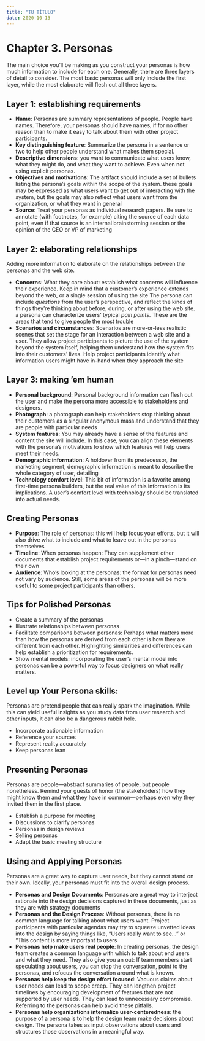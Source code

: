 ```yaml
---
title: "TU TÍTULO"
date: 2020-10-13
---
```

# Chapter 3. Personas

The main choice you’ll be making as you construct your personas is how much information to include for each one. Generally, there are three layers of detail to consider. The most basic personas will only include the first layer, while the most elaborate will flesh out all three layers.

## Layer 1: establishing requirements

* **Name**: Personas are summary representations of people. People have names. Therefore, your personas should have names, if for no other reason than to make it easy to talk about them with other project participants.
* **Key distinguishing feature**: Summarize the persona in a sentence or two to help other people understand what makes them special.
* **Descriptive dimensions**: you want to communicate what users know, what they might do, and what they want to achieve. Even when not using explicit personas.
* **Objectives and motivations**: The artifact should include a set of bullets listing the persona’s goals within the scope of the system.  these goals may be expressed as what users want to get out of interacting with the system, but the goals may also reflect what users want from the organization, or what they want in general
* **Source**: Treat your personas as individual research papers. Be sure to annotate (with footnotes, for example) citing the source of each data point, even if that source is an internal brainstorming session or the opinion of the CEO or VP of marketing

## Layer 2: elaborating relationships

Adding more information to elaborate on the relationships between the personas and the web site.


* **Concerns**: What they care about:  establish what concerns will influence their experience. Keep in mind that a customer’s experience extends beyond the web, or a single session of using the site
The persona can include *questions* from the user’s perspective, and reflect the kinds of things they’re thinking about before, during, or after using the web site.
 a persona can characterize users’ typical *pain points*. These are the areas that tend to give people the most trouble
* **Scenarios and circumstances**: Scenarios are more-or-less realistic scenes that set the stage for an interaction between a web site and a user. They allow project participants to picture the use of the system beyond the system itself, helping them understand how the system fits into their customers’ lives. 
Help project participants identify what information users might have in-hand when they approach the site

## Layer 3: making ’em human

* **Personal background**: Personal background information can flesh out the user and make the persona more accessible to stakeholders and designers. 
* **Photograph**:  a photograph can help stakeholders stop thinking about their customers as a singular anonymous mass and understand that they are people with particular needs 
* **System features**:  You may already have a sense of the features and content the site will include. In this case, you can align these elements with the persona’s motivations to show which features will help users meet their needs.
* **Demographic information**: A holdover from its predecessor, the marketing segment, demographic information is meant to describe the whole category of user, detailing
* **Technology comfort level**: This bit of information is a favorite among first-time persona builders, but the real value of this information is its implications. A user’s comfort level with technology should be translated into actual needs.

## Creating Personas

* **Purpose**: The role of personas:  this will help focus your efforts, but it will also drive what to include and what to leave out in the personas themselves
* **Timeline**: When personas happen:  They can supplement other documents that establish project requirements or—in a pinch—stand on their own
* **Audience**: Who’s looking at the personas:  the format for personas need not vary by audience. Still, some areas of the personas will be more useful to some project participants than others. 

## Tips for Polished Personas

* Create a summary of the personas
* Illustrate relationships between personas
* Facilitate comparisons between personas: Perhaps what matters more than how the personas are derived from each other is how they are different from each other. Highlighting similarities and differences can help establish a prioritization for requirements.
* Show mental models:  incorporating the user’s mental model into personas can be a powerful way to focus designers on what really matters.

## Level up Your Persona skills: 
Personas are pretend people that can really spark the imagination. While this can yield useful insights as you study data from user research and other inputs, it can also be a dangerous rabbit hole. 
* Incorporate actionable information
* Reference your sources
* Represent reality accurately
* Keep personas lean 
## Presenting Personas
Personas are people—abstract summaries of people, but people nonetheless. Remind your guests of honor (the stakeholders) how they might know them and what they have in common—perhaps even why they invited them in the first place.
* Establish a purpose for meeting
* Discussions to clarify personas
* Personas in design reviews
* Selling personas
* Adapt the basic meeting structure

## Using and Applying Personas

Personas are a great way to capture user needs, but they cannot stand on their own. Ideally, your personas must fit into the overall design process.
* **Personas and Design Documents**: Personas are a great way to interject rationale into the design decisions captured in these documents, just as they are with strategy documents
* **Personas and the Design Process**: Without personas, there is no common language for talking about what users want. Project participants with particular agendas may try to squeeze unvetted ideas into the design by saying things like, “Users really want to see…” or “This content is more important to users
* **Personas help make users real people**: In creating personas, the design team creates a common language with which to talk about end users and what they need. They also give you an out: If team members start speculating about users, you can stop the conversation, point to the personas, and refocus the conversation around what is known.
* **Personas help keep the design effort focused**: Vacuous claims about user needs can lead to scope creep. They can lengthen project timelines by encouraging development of features that are not supported by user needs. They can lead to unnecessary compromise. Referring to the personas can help avoid these pitfalls.
* **Personas help organizations internalize user-centeredness**:  the purpose of a persona is to help the design team make decisions about design. The persona takes as input observations about users and structures those observations in a meaningful way.
